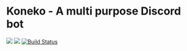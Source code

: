# Koneko - A multi purpose Discord bot
![](https://img.shields.io/github/pipenv/locked/python-version/Mrjamy/KonekoBot) [<img src="https://img.shields.io/badge/discord-py-blue.svg">](https://github.com/Rapptz/discord.py)  [![Build Status](https://api.travis-ci.com/mrjamy/KonekoBot.svg)](https://app.travis-ci.com/github/Mrjamy/KonekoBot)

